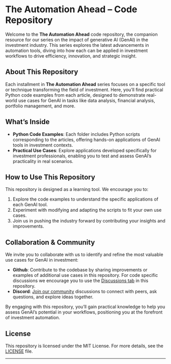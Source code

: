 # The Automation Ahead – Code Repository

Welcome to the **The Automation Ahead** code repository, the companion resource for our series on the impact of generative AI (GenAI) in the investment industry. This series explores the latest advancements in automation tools, diving into how each can be applied in investment workflows to drive efficiency, innovation, and strategic insight.

## About This Repository

Each installment in **The Automation Ahead** series focuses on a specific tool or technique transforming the field of investment. Here, you’ll find practical Python code examples from each article, designed to demonstrate real-world use cases for GenAI in tasks like data analysis, financial analysis, portfolio management, and more.

## What’s Inside

- **Python Code Examples**: Each folder includes Python scripts corresponding to the articles, offering hands-on applications of GenAI tools in investment contexts.
- **Practical Use Cases**: Explore applications developed specifically for investment professionals, enabling you to test and assess GenAI’s practicality in real scenarios.

## How to Use This Repository

This repository is designed as a learning tool. We encourage you to:
1. Explore the code examples to understand the specific applications of each GenAI tool.
2. Experiment with modifying and adapting the scripts to fit your own use cases.
3. Join us in pushing the industry forward by contributing your insights and improvements.

## Collaboration & Community

We invite you to collaborate with us to identify and refine the most valuable use cases for GenAI in investment:
- **Github**: Contribute to the codebase by sharing improvements or examples of additional use cases in this repository. For code specific discussions we encourage you to use the [Discussions tab](https://github.com/CFA-Institute-RPC/The-Automation-Ahead/discussions) in this repository.
- **Discord**: [Join our community](https://discord.com/invite/zaHvJGSC) discussions to connect with peers, ask questions, and explore ideas together. 

By engaging with this repository, you’ll gain practical knowledge to help you assess GenAI’s potential in your workflows, positioning you at the forefront of investment automation.

## License

This repository is licensed under the MIT License. For more details, see the [LICENSE](LICENSE) file.

---
